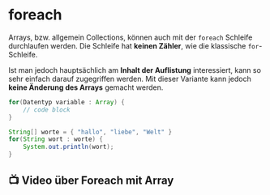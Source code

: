# foreach

Arrays, bzw. allgemein Collections, können auch mit der `foreach` Schleife
durchlaufen werden. Die Schleife hat **keinen Zähler**, wie die klassische
`for`-Schleife.

Ist man jedoch hauptsächlich am **Inhalt der Auflistung** interessiert, kann so
sehr einfach darauf zugegriffen werden. Mit dieser Variante kann jedoch **keine
Änderung des Arrays** gemacht werden.

<div class="grid"><div>

```java title="Schema"
for(Datentyp variable : Array) {
    // code block
}
```

</div><div>

```java title="Code-Beispiel"
String[] worte = { "hallo", "liebe", "Welt" }
for(String wort : worte) {
    System.out.println(wort);
}
```

</div></div>

## :tv: Video über Foreach mit Array

<YouTube id="kUXTO1lwZzY" />
